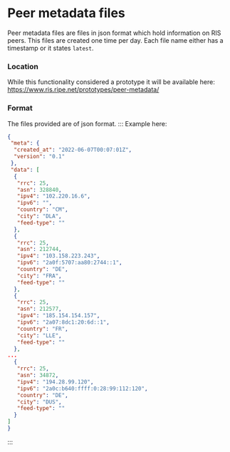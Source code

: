 # Peer metadata files

Peer metadata files are files in json format which hold information on RIS peers.
This files are created one time per day. Each file name either has a timestamp or it states `latest`.

### Location

While this functionality considered a prototype it will be available here:
https://www.ris.ripe.net/prototypes/peer-metadata/

### Format

The files provided are of json format.
::: Example here:
```json
{
 "meta": {
  "created_at": "2022-06-07T00:07:01Z",
  "version": "0.1"
 },
 "data": [
  {
   "rrc": 25,
   "asn": 328840,
   "ipv4": "102.220.16.6",
   "ipv6": "",
   "country": "CM",
   "city": "DLA",
   "feed-type": ""
  },
  {
   "rrc": 25,
   "asn": 212744,
   "ipv4": "103.158.223.243",
   "ipv6": "2a0f:5707:aa80:2744::1",
   "country": "DE",
   "city": "FRA",
   "feed-type": ""
  },
  {
   "rrc": 25,
   "asn": 212577,
   "ipv4": "185.154.154.157",
   "ipv6": "2a07:8dc1:20:6d::1",
   "country": "FR",
   "city": "LLE",
   "feed-type": ""
  },
...
  {
   "rrc": 25,
   "asn": 34872,
   "ipv4": "194.28.99.120",
   "ipv6": "2a0c:b640:ffff:0:28:99:112:120",
   "country": "DE",
   "city": "DUS",
   "feed-type": ""
  }
]
}
```
:::


